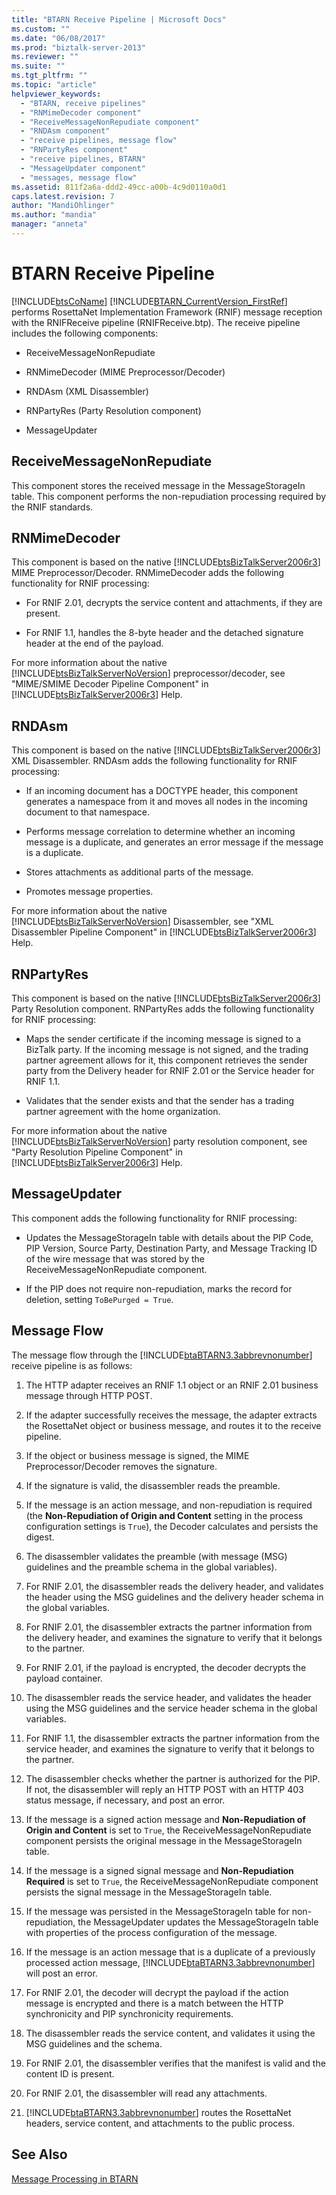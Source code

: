 ```yaml
---
title: "BTARN Receive Pipeline | Microsoft Docs"
ms.custom: ""
ms.date: "06/08/2017"
ms.prod: "biztalk-server-2013"
ms.reviewer: ""
ms.suite: ""
ms.tgt_pltfrm: ""
ms.topic: "article"
helpviewer_keywords: 
  - "BTARN, receive pipelines"
  - "RNMimeDecoder component"
  - "ReceiveMessageNonRepudiate component"
  - "RNDAsm component"
  - "receive pipelines, message flow"
  - "RNPartyRes component"
  - "receive pipelines, BTARN"
  - "MessageUpdater component"
  - "messages, message flow"
ms.assetid: 811f2a6a-ddd2-49cc-a00b-4c9d0110a0d1
caps.latest.revision: 7
author: "MandiOhlinger"
ms.author: "mandia"
manager: "anneta"
---
```

# BTARN Receive Pipeline
[!INCLUDE[btsCoName](../../includes/btsconame-md.md)] [!INCLUDE[BTARN_CurrentVersion_FirstRef](../../includes/btarn-currentversion-firstref-md.md)] performs RosettaNet Implementation Framework (RNIF) message reception with the RNIFReceive pipeline (RNIFReceive.btp). The receive pipeline includes the following components:  
  
-   ReceiveMessageNonRepudiate  
  
-   RNMimeDecoder (MIME Preprocessor/Decoder)  
  
-   RNDAsm (XML Disassembler)  
  
-   RNPartyRes (Party Resolution component)  
  
-   MessageUpdater  
  
## ReceiveMessageNonRepudiate  
 This component stores the received message in the MessageStorageIn table. This component performs the non-repudiation processing required by the RNIF standards.  
  
## RNMimeDecoder  
 This component is based on the native [!INCLUDE[btsBizTalkServer2006r3](../../includes/btsbiztalkserver2006r3-md.md)] MIME Preprocessor/Decoder. RNMimeDecoder adds the following functionality for RNIF processing:  
  
-   For RNIF 2.01, decrypts the service content and attachments, if they are present.  
  
-   For RNIF 1.1, handles the 8-byte header and the detached signature header at the end of the payload.  
  
 For more information about the native [!INCLUDE[btsBizTalkServerNoVersion](../../includes/btsbiztalkservernoversion-md.md)] preprocessor/decoder, see "MIME/SMIME Decoder Pipeline Component" in [!INCLUDE[btsBizTalkServer2006r3](../../includes/btsbiztalkserver2006r3-md.md)] Help.  
  
## RNDAsm  
 This component is based on the native [!INCLUDE[btsBizTalkServer2006r3](../../includes/btsbiztalkserver2006r3-md.md)] XML Disassembler. RNDAsm adds the following functionality for RNIF processing:  
  
-   If an incoming document has a DOCTYPE header, this component generates a namespace from it and moves all nodes in the incoming document to that namespace.  
  
-   Performs message correlation to determine whether an incoming message is a duplicate, and generates an error message if the message is a duplicate.  
  
-   Stores attachments as additional parts of the message.  
  
-   Promotes message properties.  
  
 For more information about the native [!INCLUDE[btsBizTalkServerNoVersion](../../includes/btsbiztalkservernoversion-md.md)] Disassembler, see "XML Disassembler Pipeline Component" in [!INCLUDE[btsBizTalkServer2006r3](../../includes/btsbiztalkserver2006r3-md.md)] Help.  
  
## RNPartyRes  
 This component is based on the native [!INCLUDE[btsBizTalkServer2006r3](../../includes/btsbiztalkserver2006r3-md.md)] Party Resolution component. RNPartyRes adds the following functionality for RNIF processing:  
  
-   Maps the sender certificate if the incoming message is signed to a BizTalk party. If the incoming message is not signed, and the trading partner agreement allows for it, this component retrieves the sender party from the Delivery header for RNIF 2.01 or the Service header for RNIF 1.1.  
  
-   Validates that the sender exists and that the sender has a trading partner agreement with the home organization.  
  
 For more information about the native [!INCLUDE[btsBizTalkServerNoVersion](../../includes/btsbiztalkservernoversion-md.md)] party resolution component, see "Party Resolution Pipeline Component" in [!INCLUDE[btsBizTalkServer2006r3](../../includes/btsbiztalkserver2006r3-md.md)] Help.  
  
## MessageUpdater  
 This component adds the following functionality for RNIF processing:  
  
-   Updates the MessageStorageIn table with details about the PIP Code, PIP Version, Source Party, Destination Party, and Message Tracking ID of the wire message that was stored by the ReceiveMessageNonRepudiate component.  
  
-   If the PIP does not require non-repudiation, marks the record for deletion, setting `ToBePurged = True`.  
  
## Message Flow  
 The message flow through the [!INCLUDE[btaBTARN3.3abbrevnonumber](../../includes/btabtarn3-3abbrevnonumber-md.md)] receive pipeline is as follows:  
  
1.  The HTTP adapter receives an RNIF 1.1 object or an RNIF 2.01 business message through HTTP POST.  
  
2.  If the adapter successfully receives the message, the adapter extracts the RosettaNet object or business message, and routes it to the receive pipeline.  
  
3.  If the object or business message is signed, the MIME Preprocessor/Decoder removes the signature.  
  
4.  If the signature is valid, the disassembler reads the preamble.  
  
5.  If the message is an action message, and non-repudiation is required (the **Non-Repudiation of Origin and Content** setting in the process configuration settings is `True`), the Decoder calculates and persists the digest.  
  
6.  The disassembler validates the preamble (with message (MSG) guidelines and the preamble schema in the global variables).  
  
7.  For RNIF 2.01, the disassembler reads the delivery header, and validates the header using the MSG guidelines and the delivery header schema in the global variables.  
  
8.  For RNIF 2.01, the disassembler extracts the partner information from the delivery header, and examines the signature to verify that it belongs to the partner.  
  
9. For RNIF 2.01, if the payload is encrypted, the decoder decrypts the payload container.  
  
10. The disassembler reads the service header, and validates the header using the MSG guidelines and the service header schema in the global variables.  
  
11. For RNIF 1.1, the disassembler extracts the partner information from the service header, and examines the signature to verify that it belongs to the partner.  
  
12. The disassembler checks whether the partner is authorized for the PIP. If not, the disassembler will reply an HTTP POST with an HTTP 403 status message, if necessary, and post an error.  
  
13. If the message is a signed action message and **Non-Repudiation of Origin and Content** is set to `True`, the ReceiveMessageNonRepudiate component persists the original message in the MessageStorageIn table.  
  
14. If the message is a signed signal message and **Non-Repudiation Required** is set to `True`, the ReceiveMessageNonRepudiate component persists the signal message in the MessageStorageIn table.  
  
15. If the message was persisted in the MessageStorageIn table for non-repudiation, the MessageUpdater updates the MessageStorageIn table with properties of the process configuration of the message.  
  
16. If the message is an action message that is a duplicate of a previously processed action message, [!INCLUDE[btaBTARN3.3abbrevnonumber](../../includes/btabtarn3-3abbrevnonumber-md.md)] will post an error.  
  
17. For RNIF 2.01, the decoder will decrypt the payload if the action message is encrypted and there is a match between the HTTP synchronicity and PIP synchronicity requirements.  
  
18. The disassembler reads the service content, and validates it using the MSG guidelines and the schema.  
  
19. For RNIF 2.01, the disassembler verifies that the manifest is valid and the content ID is present.  
  
20. For RNIF 2.01, the disassembler will read any attachments.  
  
21. [!INCLUDE[btaBTARN3.3abbrevnonumber](../../includes/btabtarn3-3abbrevnonumber-md.md)] routes the RosettaNet headers, service content, and attachments to the public process.  
  
## See Also  
 [Message Processing in BTARN](../../adapters-and-accelerators/accelerator-rosettanet/message-processing-in-btarn.md)